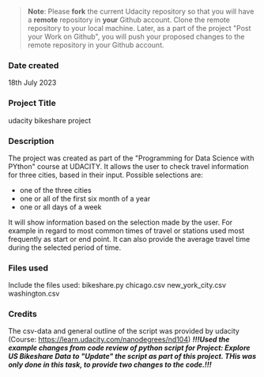 >**Note**: Please **fork** the current Udacity repository so that you will have a **remote** repository in **your** Github account. Clone the remote repository to your local machine. Later, as a part of the project "Post your Work on Github", you will push your proposed changes to the remote repository in your Github account.

### Date created
18th July 2023

### Project Title
udacity bikeshare project

### Description
The project was created as part of the "Programming for Data Science with PYthon" course at UDACITY.
It allows the user to check travel information for three cities, based in their input.
Possible selections are:
- one of the three cities
- one or all of the first six month of a year
- one or all days of a week

It will show information based on the selection made by the user. 
For example in regard to most common times of travel or stations used most frequently as start or end point. It can also provide the average travel time during the selected period of time.

### Files used
Include the files used:
bikeshare.py
chicago.csv
new_york_city.csv
washington.csv

### Credits
The csv-data and general outline of the script was provided by udacity (Course: https://learn.udacity.com/nanodegrees/nd104)
***!!!Used the example changes from code review of python script for Project: Explore US Bikeshare Data to "Update" the script as part of this project. THis was only done in this task, to provide two changes to the code.!!!***